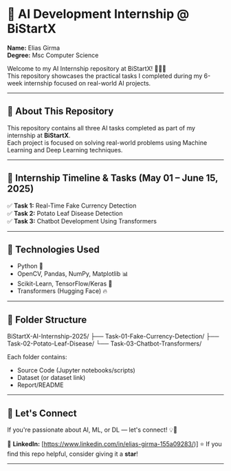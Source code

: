 # 🚀 AI Development Internship @ BiStartX

**Name:** Elias Girma  
**Degree:** Msc Computer Science

Welcome to my AI Internship repository at BiStartX! 👨‍💻✨  
This repository showcases the practical tasks I completed during my 6-week internship focused on real-world AI projects.

---

## 📌 About This Repository

This repository contains all three AI tasks completed as part of my internship at **BiStartX**.  
Each project is focused on solving real-world problems using Machine Learning and Deep Learning techniques.

---

## 📅 Internship Timeline & Tasks (May 01 – June 15, 2025)

✅ **Task 1:** Real-Time Fake Currency Detection  
✅ **Task 2:** Potato Leaf Disease Detection  
✅ **Task 3:** Chatbot Development Using Transformers  

---

## 🚀 Technologies Used

- Python 🐍  
- OpenCV, Pandas, NumPy, Matplotlib 📊  
- Scikit-Learn, TensorFlow/Keras 🤖  
- Transformers (Hugging Face) 🔥  

---

## 📁 Folder Structure
BiStartX-AI-Internship-2025/ ├── Task-01-Fake-Currency-Detection/ ├── Task-02-Potato-Leaf-Disease/ └── Task-03-Chatbot-Transformers/


Each folder contains:
- Source Code (Jupyter notebooks/scripts)
- Dataset (or dataset link)
- Report/README

---

## 🤝 Let's Connect

If you're passionate about AI, ML, or DL — let's connect! 💡💬

🔗 **LinkedIn:** [https://www.linkedin.com/in/elias-girma-155a09283/)] 
⭐ If you find this repo helpful, consider giving it a **star**!

---

